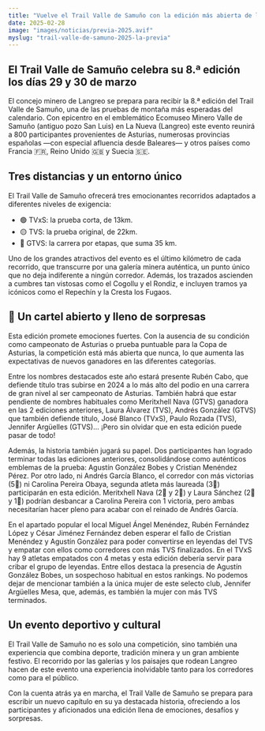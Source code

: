 ```yaml
---
title: "Vuelve el Trail Valle de Samuño con la edición más abierta de los últimos años"
date: 2025-02-28
image: "images/noticias/previa-2025.avif"
myslug: "trail-valle-de-samuno-2025-la-previa"
---
```


<h2>El Trail Valle de Samuño celebra su 8.ª edición los días 29 y 30 de marzo</h2>
<p>El concejo minero de Langreo se prepara para recibir la 8.ª edición del Trail Valle de Samuño, una de las pruebas de montaña más esperadas del calendario. Con epicentro en el emblemático Ecomuseo Minero Valle de Samuño (antiguo pozo San Luis) en La Nueva (Langreo) este evento reunirá a 800 participantes provenientes de Asturias, numerosas provincias españolas —con especial afluencia desde Baleares— y otros países como Francia 🇫🇷, Reino Unido 🇬🇧 y Suecia 🇸🇪.</p>

<h2>Tres distancias y un entorno único</h2>

<p>El Trail Valle de Samuño ofrecerá tres emocionantes recorridos adaptados a diferentes niveles de exigencia:</p>

<ul class="noBullets">
	<li>🟢 TVxS: la prueba corta, de 13km.</li>
	<li>🟡 TVS: la prueba original, de 22km.</li>
	<li>🔴 GTVS: la carrera por etapas, que suma 35 km.</li>
</ul>

<p>Uno de los grandes atractivos del evento es el último kilómetro de cada recorrido, que transcurre por una galería minera auténtica, un punto único que no deja indiferente a ningún corredor. Además, los trazados ascienden a cumbres tan vistosas como el Cogollu y el Rondiz, e incluyen tramos ya icónicos como el Repechín y la Cresta los Fugaos.</p>

<h2>🏃 Un cartel abierto y lleno de sorpresas</h2>

<p>Esta edición promete emociones fuertes. Con la ausencia de su condición como campeonato de Asturias o prueba puntuable para la Copa de Asturias, la competición está más abierta que nunca, lo que aumenta las expectativas de nuevos ganadores en las diferentes categorías.</p>

<p>Entre los nombres destacados este año estará presente Rubén Cabo, que defiende título tras subirse en 2024 a lo más alto del podio en una carrera de gran nivel al ser campeonato de Asturias. También habrá que estar pendiente de nombres habituales como Meritxhell Nava (GTVS) ganadora en las 2 ediciones anteriores, Laura Álvarez (TVS), Andrés González (GTVS) que también defiende título, José Blanco (TVxS), Paulo Rozada (TVS), Jennifer Argüelles (GTVS)... ¡Pero sin olvidar que en esta edición puede pasar de todo!</p>

<p>Además, la historia también jugará su papel. Dos participantes han logrado terminar todas las ediciones anteriores, consolidándose como auténticos emblemas de la prueba: Agustín González Bobes y Cristian Menéndez Pérez. Por otro lado, ni Andrés García Blanco, el corredor con más victorias (5🥇) ni Carolina Pereira Obaya, segunda atleta más laureada (3🥇) participarán en esta edición. Meritxhell Nava (2🥇 y 2🥈) y Laura Sánchez (2🥇 y 1🥈) podrían desbancar a Carolina Pereira con 1 victoria, pero ambas necesitarían hacer pleno para acabar con el reinado de Andrés García.</p>

<p>En el apartado popular el local Miguel Ángel Menéndez, Rubén Fernández López y César Jiménez Fernández deben esperar el fallo de Cristian Menéndez y Agustín González para poder convertirse en leyendas del TVS y empatar con ellos como corredores con más TVS finalizados. En el TVxS hay 9 atletas empatados con 4 metas y esta edición debería servir para cribar el grupo de leyendas. Entre ellos destaca la presencia de Agustín González Bobes, un sospechoso habitual en estos rankings. No podemos dejar de mencionar también a la única mujer de este selecto club, Jennifer Argüelles Mesa, que, además, es también la mujer con más TVS terminados.</p>

<h2>Un evento deportivo y cultural</h2>
<p>El Trail Valle de Samuño no es solo una competición, sino también una experiencia que combina deporte, tradición minera y un gran ambiente festivo. El recorrido por las galerías y los paisajes que rodean Langreo hacen de este evento una experiencia inolvidable tanto para los corredores como para el público.</p>

<p>Con la cuenta atrás ya en marcha, el Trail Valle de Samuño se prepara para escribir un nuevo capítulo en su ya destacada historia, ofreciendo a los participantes y aficionados una edición llena de emociones, desafíos y sorpresas.</p>

